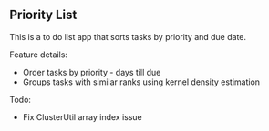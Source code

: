 ## Priority List ##

This is a to do list app that sorts tasks by priority and due date.

Feature details:
* Order tasks by priority - days till due
* Groups tasks with similar ranks using kernel density estimation

Todo:
- Fix ClusterUtil array index issue